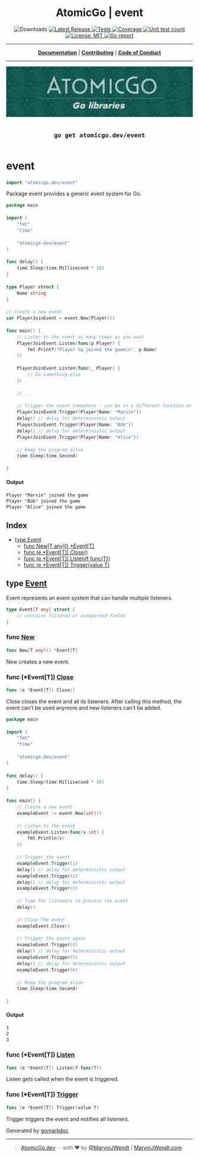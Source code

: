 <!--



┌───────────────────────────────────────────────────────────────────┐
│                                                                   │
│                          IMPORTANT NOTE                           │
│                                                                   │
│               This file is automatically generated                │
│           All manual modifications will be overwritten            │
│                                                                   │
└───────────────────────────────────────────────────────────────────┘



-->

<h1 align="center">AtomicGo | event</h1>

<p align="center">
<img src="https://img.shields.io/endpoint?url=https%3A%2F%2Fatomicgo.dev%2Fapi%2Fshields%2Fevent&style=flat-square" alt="Downloads">

<a href="https://github.com/atomicgo/event/releases">
<img src="https://img.shields.io/github/v/release/atomicgo/event?style=flat-square" alt="Latest Release">
</a>

<a href="https://codecov.io/gh/atomicgo/event" target="_blank">
<img src="https://img.shields.io/github/actions/workflow/status/atomicgo/event/go.yml?style=flat-square" alt="Tests">
</a>

<a href="https://codecov.io/gh/atomicgo/event" target="_blank">
<img src="https://img.shields.io/codecov/c/gh/atomicgo/event?color=magenta&logo=codecov&style=flat-square" alt="Coverage">
</a>

<a href="https://codecov.io/gh/atomicgo/event">
<!-- unittestcount:start --><img src="https://img.shields.io/badge/Unit_Tests-2-magenta?style=flat-square" alt="Unit test count"><!-- unittestcount:end -->
</a>

<a href="https://opensource.org/licenses/MIT" target="_blank">
<img src="https://img.shields.io/badge/License-MIT-yellow.svg?style=flat-square" alt="License: MIT">
</a>
  
<a href="https://goreportcard.com/report/github.com/atomicgo/event" target="_blank">
<img src="https://goreportcard.com/badge/github.com/atomicgo/event?style=flat-square" alt="Go report">
</a>   

</p>

---

<p align="center">
<strong><a href="https://pkg.go.dev/atomicgo.dev/event#section-documentation" target="_blank">Documentation</a></strong>
|
<strong><a href="https://github.com/atomicgo/atomicgo/blob/main/CONTRIBUTING.md" target="_blank">Contributing</a></strong>
|
<strong><a href="https://github.com/atomicgo/atomicgo/blob/main/CODE_OF_CONDUCT.md" target="_blank">Code of Conduct</a></strong>
</p>

---

<p align="center">
  <img src="https://raw.githubusercontent.com/atomicgo/atomicgo/main/assets/header.png" alt="AtomicGo">
</p>

<p align="center">
<table>
<tbody>
</tbody>
</table>
</p>
<h3  align="center"><pre>go get atomicgo.dev/event</pre></h3>
<p align="center">
<table>
<tbody>
</tbody>
</table>
</p>

<!-- gomarkdoc:embed:start -->

<!-- Code generated by gomarkdoc. DO NOT EDIT -->

# event

```go
import "atomicgo.dev/event"
```

Package event provides a generic event system for Go.





```go
package main

import (
	"fmt"
	"time"

	"atomicgo.dev/event"
)

func delay() {
	time.Sleep(time.Millisecond * 10)
}

type Player struct {
	Name string
}

// Create a new event
var PlayerJoinEvent = event.New[Player]()

func main() {
	// Listen to the event as many times as you want
	PlayerJoinEvent.Listen(func(p Player) {
		fmt.Printf("Player %q joined the game\n", p.Name)
	})

	PlayerJoinEvent.Listen(func(_ Player) {
		// Do something else
	})

	// ...

	// Trigger the event somewhere - can be in a different function or package
	PlayerJoinEvent.Trigger(Player{Name: "Marvin"})
	delay() // delay for deterministic output
	PlayerJoinEvent.Trigger(Player{Name: "Bob"})
	delay() // delay for deterministic output
	PlayerJoinEvent.Trigger(Player{Name: "Alice"})

	// Keep the program alive
	time.Sleep(time.Second)

}
```

#### Output

```
Player "Marvin" joined the game
Player "Bob" joined the game
Player "Alice" joined the game
```



## Index

- [type Event](<#Event>)
  - [func New\[T any\]\(\) \*Event\[T\]](<#New>)
  - [func \(e \*Event\[T\]\) Close\(\)](<#Event[T].Close>)
  - [func \(e \*Event\[T\]\) Listen\(f func\(T\)\)](<#Event[T].Listen>)
  - [func \(e \*Event\[T\]\) Trigger\(value T\)](<#Event[T].Trigger>)


<a name="Event"></a>
## type [Event](<https://github.com/atomicgo/event/blob/main/event.go#L6-L10>)

Event represents an event system that can handle multiple listeners.

```go
type Event[T any] struct {
    // contains filtered or unexported fields
}
```

<a name="New"></a>
### func [New](<https://github.com/atomicgo/event/blob/main/event.go#L13>)

```go
func New[T any]() *Event[T]
```

New creates a new event.

<a name="Event[T].Close"></a>
### func \(\*Event\[T\]\) [Close](<https://github.com/atomicgo/event/blob/main/event.go#L64>)

```go
func (e *Event[T]) Close()
```

Close closes the event and all its listeners. After calling this method, the event can't be used anymore and new listeners can't be added.





```go
package main

import (
	"fmt"
	"time"

	"atomicgo.dev/event"
)

func delay() {
	time.Sleep(time.Millisecond * 10)
}

func main() {
	// Create a new event
	exampleEvent := event.New[int]()

	// Listen to the event
	exampleEvent.Listen(func(v int) {
		fmt.Println(v)
	})

	// Trigger the event
	exampleEvent.Trigger(1)
	delay() // delay for deterministic output
	exampleEvent.Trigger(2)
	delay() // delay for deterministic output
	exampleEvent.Trigger(3)

	// Time for listeners to process the event
	delay()

	// Close the event
	exampleEvent.Close()

	// Trigger the event again
	exampleEvent.Trigger(4)
	delay() // delay for deterministic output
	exampleEvent.Trigger(5)
	delay() // delay for deterministic output
	exampleEvent.Trigger(6)

	// Keep the program alive
	time.Sleep(time.Second)

}
```

#### Output

```
1
2
3
```



<a name="Event[T].Listen"></a>
### func \(\*Event\[T\]\) [Listen](<https://github.com/atomicgo/event/blob/main/event.go#L35>)

```go
func (e *Event[T]) Listen(f func(T))
```

Listen gets called when the event is triggered.

<a name="Event[T].Trigger"></a>
### func \(\*Event\[T\]\) [Trigger](<https://github.com/atomicgo/event/blob/main/event.go#L21>)

```go
func (e *Event[T]) Trigger(value T)
```

Trigger triggers the event and notifies all listeners.

Generated by [gomarkdoc](<https://github.com/princjef/gomarkdoc>)


<!-- gomarkdoc:embed:end -->

---

> [AtomicGo.dev](https://atomicgo.dev) &nbsp;&middot;&nbsp;
> with ❤️ by [@MarvinJWendt](https://github.com/MarvinJWendt) |
> [MarvinJWendt.com](https://marvinjwendt.com)
